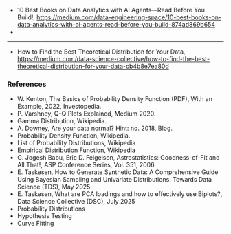



 - 10 Best Books on Data Analytics with AI Agents—Read Before You Build!, https://medium.com/data-engineering-space/10-best-books-on-data-analytics-with-ai-agents-read-before-you-build-874ad869b654
 - 



----------------------------------------------------

- How to Find the Best Theoretical Distribution for Your Data, https://medium.com/data-science-collective/how-to-find-the-best-theoretical-distribution-for-your-data-cb4b8e7ea80d

###  References
- W. Kenton, The Basics of Probability Density Function (PDF), With an Example, 2022, Investopedia.
- P. Varshney, Q-Q Plots Explained, Medium 2020.
- Gamma Distribution, Wikipedia.
- A. Downey, Are your data normal? Hint: no. 2018, Blog.
- Probability Density Function, Wikipedia.
- List of Probability Distributions, Wikipedia
- Empirical Distribution Function, Wikipedia
- G. Jogesh Babu, Eric D. Feigelson, Astrostatistics: Goodness-of-Fit and All That!, ASP Conference Series, Vol. 351, 2006
- E. Taskesen, How to Generate Synthetic Data: A Comprehensive Guide Using Bayesian Sampling and Univariate Distributions. Towards Data Science (TDS), May 2025.
- E. Taskesen, What are PCA loadings and how to effectively use Biplots?, Data Science Collective (DSC), July 2025
- Probability Distributions
- Hypothesis Testing
- Curve Fitting

